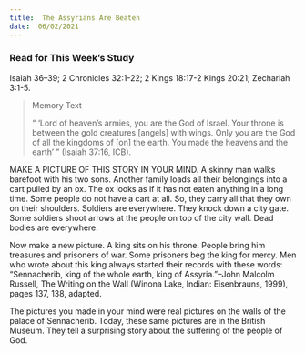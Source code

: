 ```yaml
---
title:  The Assyrians Are Beaten
date:  06/02/2021
---
```


### Read for This Week’s Study
Isaiah 36–39; 2 Chronicles 32:1-22; 2 Kings 18:17-2 Kings 20:21; Zechariah 3:1-5.

> <p>Memory Text</p>
> “ ‘Lord of heaven’s armies, you are the God of Israel. Your throne is between the gold creatures [angels] with wings. Only you are the God of all the kingdoms of [on] the earth. You made the heavens and the earth’ ” (Isaiah 37:16, ICB).

MAKE A PICTURE OF THIS STORY IN YOUR MIND. A skinny man walks barefoot with his two sons. Another family loads all their belongings into a cart pulled by an ox. The ox looks as if it has not eaten anything in a long time. Some people do not have a cart at all. So, they carry all that they own on their shoulders. Soldiers are everywhere. They knock down a city gate. Some soldiers shoot arrows at the people on top of the city wall. Dead bodies are everywhere.

Now make a new picture. A king sits on his throne. People bring him treasures and prisoners of war. Some prisoners beg the king for mercy. Men who wrote about this king always started their records with these words: “Sennacherib, king of the whole earth, king of Assyria.”–John Malcolm Russell, The Writing on the Wall (Winona Lake, Indian: Eisenbrauns, 1999), pages 137, 138, adapted.

The pictures you made in your mind were real pictures on the walls of the palace of Sennacherib. Today, these same pictures are in the British Museum. They tell a surprising story about the suffering of the people of God.